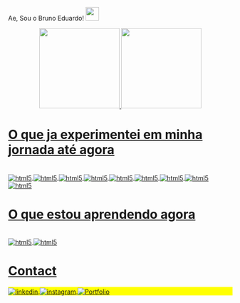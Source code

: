Ae, Sou o Bruno Eduardo! <img src="https://raw.githubusercontent.com/kaueMarques/kaueMarques/master/hi.gif" height="30px">

<div align="center">
  <a href="https://github.com/brunoedubems">
  <img height="180em" src="https://github-readme-stats.vercel.app/api?username=brunoedubems&show_icons=true&theme=dracula&include_all_commits=true&count_private=true&pat_1"/>
  <img height="180em" src="https://github-readme-stats.vercel.app/api/top-langs/?username=brunoedubems&layout=compact&langs_count=7&theme=dracula&pat_1"/>


</div>
  
# O que ja experimentei em minha jornada até agora 
<div style="display: inline_block"><br/>
<img align="center" alt="html5" src="https://img.shields.io/badge/HTML5-E34F26?style=for-the-badge&logo=html5&logoColor=white">
<img align="center" alt="html5" src="https://img.shields.io/badge/CSS3-1572B6?style=for-the-badge&logo=css3&logoColor=white">
<img align="center" alt="html5" src="https://img.shields.io/badge/JavaScript-323330?style=for-the-badge&logo=javascript&logoColor=F7DF1E">
<img align="center" alt="html5" src="https://img.shields.io/badge/Java-ED8B00?style=for-the-badge&logo=java&logoColor=white">
  <img align="center" alt="html5" src="https://img.shields.io/badge/PHP-777BB4?style=for-the-badge&logo=php&logoColor=white">
<img align="center" alt="html5" src="https://img.shields.io/badge/Bootstrap-563D7C?style=for-the-badge&logo=bootstrap&logoColor=white">
<img align="center" alt="html5" src="https://img.shields.io/badge/Node.js-43853D?style=for-the-badge&logo=node-dot-js&logoColor=white">
<img align="center" alt="html5" src="https://img.shields.io/badge/MySQL-00000F?style=for-the-badge&logo=mysql&logoColor=white">
<img align="center" alt="html5" src="https://img.shields.io/badge/MongoDB-4EA94B?style=for-the-badge&logo=mongodb&logoColor=white">
</div> 
 
  
  # O que estou aprendendo agora 
<div style="display: inline_block"><br/>
<img align="center" alt="html5" src="https://img.shields.io/badge/TypeScript-007ACC?style=for-the-badge&logo=typescript&logoColor=white">
<img align="center" alt="html5" src="https://img.shields.io/badge/React-20232A?style=for-the-badge&logo=react&logoColor=61DAFB">

 </div>
  
  
  # Contact
<p align="left" style="background:yellow">
  
<a href="https://www.linkedin.com/in/bruno-eduardo-53a0ba220/" target="_blank">
  <img align="center" src="https://img.shields.io/badge/-brunoedubems-05122A?style=flat&logo=linkedin" alt="linkedin"/>
</a>
  
<a href="https://instagram.com/brunoedubems" target="_blank">
 <img align="center" src="https://img.shields.io/badge/-brunoedubems-05122A?style=flat&logo=instagram" alt="instagram"/>
</a>
  
  <a href="https://bruno-portfolio-beta.netlify.app/" target="_blank">
 <img align="center" src="https://img.shields.io/badge/-PortFólio-05122A" alt="Portfolio"/>
</a>
</p>
